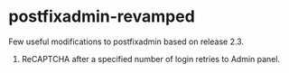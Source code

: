 postfixadmin-revamped
=====================

Few useful modifications to postfixadmin based on release 2.3. 

1. ReCAPTCHA after a specified number of login retries to Admin panel. 
